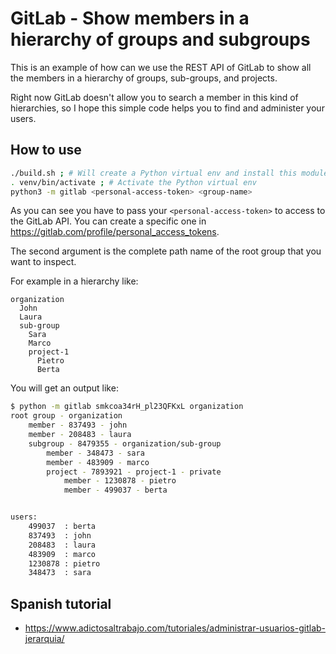 # GitLab - Show members in a hierarchy of groups and subgroups

This is an example of how can we use the REST API of GitLab to show all the members in a hierarchy of groups, sub-groups, and projects.

Right now GitLab doesn't allow you to search a member in this kind of hierarchies, so I hope this simple code helps you to find and administer your users.

## How to use

```bash
./build.sh ; # Will create a Python virtual env and install this module dependencies
. venv/bin/activate ; # Activate the Python virtual env
python3 -m gitlab <personal-access-token> <group-name>
```

As you can see you have to pass your `<personal-access-token>` to access to the GitLab API. You can create a specific one in <https://gitlab.com/profile/personal_access_tokens>.

The second argument is the complete path name of the root group that you want to inspect.

For example in a hierarchy like:

```
organization
  John
  Laura
  sub-group
    Sara
    Marco
    project-1
      Pietro
      Berta
```

You will get an output like:

```bash
$ python -m gitlab smkcoa34rH_pl23QFKxL organization
root group - organization
    member - 837493 - john
    member - 208483 - laura
    subgroup - 8479355 - organization/sub-group
        member - 348473 - sara
        member - 483909 - marco
        project - 7893921 - project-1 - private
            member - 1230878 - pietro
            member - 499037 - berta


users:
    499037  : berta
    837493  : john
    208483  : laura
    483909  : marco  
    1230878 : pietro
    348473  : sara
```

## Spanish tutorial

- <https://www.adictosaltrabajo.com/tutoriales/administrar-usuarios-gitlab-jerarquia/>
